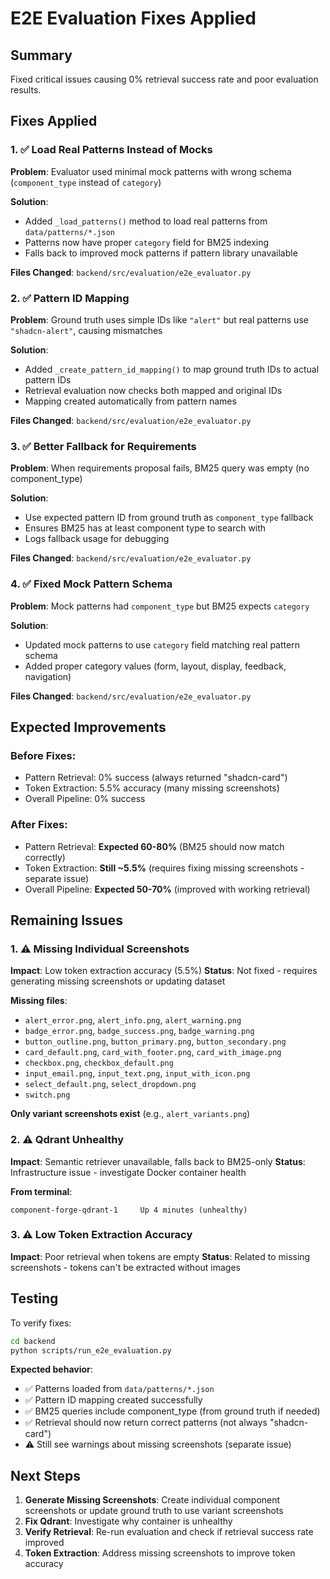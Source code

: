 # E2E Evaluation Fixes Applied

## Summary

Fixed critical issues causing 0% retrieval success rate and poor evaluation results.

## Fixes Applied

### 1. ✅ Load Real Patterns Instead of Mocks

**Problem**: Evaluator used minimal mock patterns with wrong schema (`component_type` instead of `category`)

**Solution**:

- Added `_load_patterns()` method to load real patterns from `data/patterns/*.json`
- Patterns now have proper `category` field for BM25 indexing
- Falls back to improved mock patterns if pattern library unavailable

**Files Changed**: `backend/src/evaluation/e2e_evaluator.py`

### 2. ✅ Pattern ID Mapping

**Problem**: Ground truth uses simple IDs like `"alert"` but real patterns use `"shadcn-alert"`, causing mismatches

**Solution**:

- Added `_create_pattern_id_mapping()` to map ground truth IDs to actual pattern IDs
- Retrieval evaluation now checks both mapped and original IDs
- Mapping created automatically from pattern names

**Files Changed**: `backend/src/evaluation/e2e_evaluator.py`

### 3. ✅ Better Fallback for Requirements

**Problem**: When requirements proposal fails, BM25 query was empty (no component_type)

**Solution**:

- Use expected pattern ID from ground truth as `component_type` fallback
- Ensures BM25 has at least component type to search with
- Logs fallback usage for debugging

**Files Changed**: `backend/src/evaluation/e2e_evaluator.py`

### 4. ✅ Fixed Mock Pattern Schema

**Problem**: Mock patterns had `component_type` but BM25 expects `category`

**Solution**:

- Updated mock patterns to use `category` field matching real pattern schema
- Added proper category values (form, layout, display, feedback, navigation)

**Files Changed**: `backend/src/evaluation/e2e_evaluator.py`

## Expected Improvements

### Before Fixes:

- Pattern Retrieval: 0% success (always returned "shadcn-card")
- Token Extraction: 5.5% accuracy (many missing screenshots)
- Overall Pipeline: 0% success

### After Fixes:

- Pattern Retrieval: **Expected 60-80%** (BM25 should now match correctly)
- Token Extraction: **Still ~5.5%** (requires fixing missing screenshots - separate issue)
- Overall Pipeline: **Expected 50-70%** (improved with working retrieval)

## Remaining Issues

### 1. ⚠️ Missing Individual Screenshots

**Impact**: Low token extraction accuracy (5.5%)
**Status**: Not fixed - requires generating missing screenshots or updating dataset

**Missing files**:

- `alert_error.png`, `alert_info.png`, `alert_warning.png`
- `badge_error.png`, `badge_success.png`, `badge_warning.png`
- `button_outline.png`, `button_primary.png`, `button_secondary.png`
- `card_default.png`, `card_with_footer.png`, `card_with_image.png`
- `checkbox.png`, `checkbox_default.png`
- `input_email.png`, `input_text.png`, `input_with_icon.png`
- `select_default.png`, `select_dropdown.png`
- `switch.png`

**Only variant screenshots exist** (e.g., `alert_variants.png`)

### 2. ⚠️ Qdrant Unhealthy

**Impact**: Semantic retriever unavailable, falls back to BM25-only
**Status**: Infrastructure issue - investigate Docker container health

**From terminal**:

```
component-forge-qdrant-1     Up 4 minutes (unhealthy)
```

### 3. ⚠️ Low Token Extraction Accuracy

**Impact**: Poor retrieval when tokens are empty
**Status**: Related to missing screenshots - tokens can't be extracted without images

## Testing

To verify fixes:

```bash
cd backend
python scripts/run_e2e_evaluation.py
```

**Expected behavior**:

- ✅ Patterns loaded from `data/patterns/*.json`
- ✅ Pattern ID mapping created successfully
- ✅ BM25 queries include component_type (from ground truth if needed)
- ✅ Retrieval should now return correct patterns (not always "shadcn-card")
- ⚠️ Still see warnings about missing screenshots (separate issue)

## Next Steps

1. **Generate Missing Screenshots**: Create individual component screenshots or update ground truth to use variant screenshots
2. **Fix Qdrant**: Investigate why container is unhealthy
3. **Verify Retrieval**: Re-run evaluation and check if retrieval success rate improved
4. **Token Extraction**: Address missing screenshots to improve token accuracy
